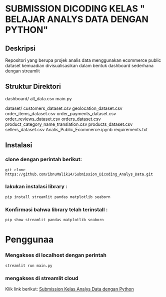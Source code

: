 # SUBMISSION DICODING KELAS " BELAJAR ANALYS DATA DENGAN PYTHON"

## Deskripsi
Repositori yang berupa projek analis data menggunakan ecommerce public dataset kemuadian divisualisasikan dalam bentuk dashboard sederhana dengan streamlit

## Struktur Direktori
dashboard/ 
    all_data.csv
    main.py 

dataset/ 
    customers_dataset.csv 
    geolocation_dataset.csv 
    order_items_dataset.csv
    order_payments_dataset.csv 
    order_reviews_dataset.csv 
    orders_dataset.csv 
    product_category_name_translation.csv
    products_dataset.csv
    sellers_dataset.csv 
Analis_Public_Ecommerce.ipynb 
requirements.txt 

## Instalasi

### clone dengan perintah berikut:
```git clone https://github.com/ibnuMalik14/Submission_Dicoding_Analys_Data.git```

### lakukan instalasi library : 
```pip install streamlit pandas matplotlib seaborn```

### Konfirmasi bahwa library telah terinstall :
```pip show streamlit pandas matplotlib seaborn```

# Penggunaa
### Mengakses di localhost dengan perintah
```streamlit run main.py```

### mengakses di streamlit cloud
Klik link berikut: [Submission Kelas Analys Data dengan Python](https://submissiondicodinganalysdata-cayccryi3ionze48xcaydw.streamlit.app/)

